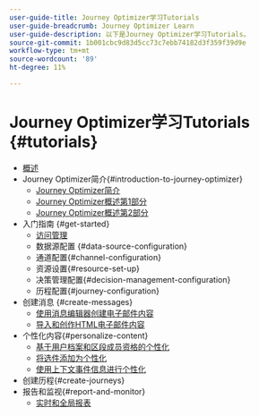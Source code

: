 ```yaml
---
user-guide-title: Journey Optimizer学习Tutorials
user-guide-breadcrumb: Journey Optimizer Learn
user-guide-description: 以下是Journey Optimizer学习Tutorials。
source-git-commit: 1b001cbc9d83d5cc73c7ebb74182d3f359f39d9e
workflow-type: tm+mt
source-wordcount: '89'
ht-degree: 11%

---
```



# Journey Optimizer学习Tutorials {#tutorials}

+ [概述](/help/overview.md)
+ Journey Optimizer简介{#introduction-to-journey-optimizer}
   + [Journey Optimizer简介](/help/introduction/introduction.md)
   + [Journey Optimizer概述第1部分](/help/introduction/journey-optimizer-overview-part-1.md)
   + [Journey Optimizer概述第2部分](/help/introduction/journey-optimizer-overview-part-2.md)
+ 入门指南 {#get-started}
   + [访问管理](/help/set-up-access/access-management.md)
   + 数据源配置 {#data-source-configuration}
   + 通道配置{#channel-configuration}
   + 资源设置{#resource-set-up}
   + 决策管理配置{#decision-management-configuration}
   + 历程配置{#journey-configuration}
+ 创建消息 {#create-messages}
   + [使用消息编辑器创建电子邮件内容](/help/create-messages/create-email-content-with-the-message-editor.md)
   + [导入和创作HTML电子邮件内容](/help/create-messages/import-and-author-html-email-content.md)
+ 个性化内容{#personalize-content}
   + [基于用户档案和区段成员资格的个性化](/help/personalize-content/profile-and-segment-membership-based-personalization.md)
   + [将选件添加为个性化](/help/personalize-content/add-offer-decisioning-to-messages.md)
   + [使用上下文事件信息进行个性化](/help/personalize-content/use-contextual-event-information-for-personalization.md)
+ 创建历程{#create-journeys}
+ 报告和监视{#report-and-monitor}
   + [实时和全局报表](/help/report-and-monitor/live-and-global-reports.md)
